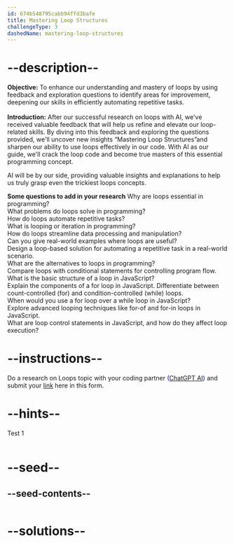 ```yaml
---
id: 674b548795cabb94ffd3bafe
title: Mastering Loop Structures
challengeType: 3
dashedName: mastering-loop-structures
---
```


# --description--

**Objective:**
To enhance our understanding and mastery of loops by using feedback and exploration questions to identify areas for improvement, deepening our skills in efficiently automating repetitive tasks.
<br>
<br>
**Introduction:**
After our successful research on loops with AI, we've received valuable feedback that will help us refine and elevate our loop-related skills. By diving into this feedback and exploring the questions provided, we'll uncover new insights “Mastering Loop Structures”and sharpen our ability to use loops effectively in our code. With AI as our guide, we'll crack the loop code and become true masters of this essential programming concept.

AI will be by our side, providing valuable insights and explanations to help us truly grasp even the trickiest loops concepts.

**Some questions to add in your research**
Why are loops essential in programming?
<br>
What problems do loops solve in programming?
<br>
How do loops automate repetitive tasks?
<br>
What is looping or iteration in programming?
<br>
How do loops streamline data processing and manipulation?
<br>
Can you give real-world examples where loops are useful?
<br>
Design a loop-based solution for automating a repetitive task in a real-world scenario.
<br>
What are the alternatives to loops in programming?
<br>
Compare loops with conditional statements for controlling program flow.
<br>
What is the basic structure of a loop in JavaScript?
<br>
Explain the components of a for loop in JavaScript.
Differentiate between count-controlled (for) and condition-controlled (while) loops.
<br>
When would you use a for loop over a while loop in JavaScript?
<br>
Explore advanced looping techniques like for-of and for-in loops in JavaScript.
<br>
What are loop control statements in JavaScript, and how do they affect loop execution?

# --instructions--

Do a research on Loops topic with your coding partner <span style="color:blue;">([ChatGPT AI](https://chatgpt.com/))</span> and submit your <span style="color:blue;">[link](https://forms.gle/Br944QzCquXEAbrb8)</span> here in this form.

# --hints--

Test 1

```js

```

# --seed--
## --seed-contents--

```js

```

# --solutions--

```js

```
